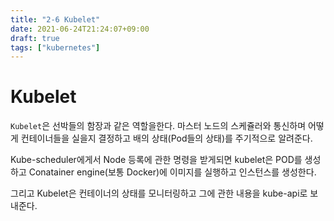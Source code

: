 ```yaml
---
title: "2-6 Kubelet"
date: 2021-06-24T21:24:07+09:00
draft: true
tags: ["kubernetes"]
---
```


# Kubelet

`Kubelet`은 선박들의 함장과 같은 역할을한다. 마스터 노드의 스케쥴러와 통신하며 어떻게 컨테이너들을 실을지 결정하고 배의 상태(Pod들의 상태)를 주기적으로 알려준다.

Kube-scheduler에게서 Node 등록에 관한 명령을 받게되면 kubelet은 POD를 생성하고 Conatainer engine(보통 Docker)에 이미지를 실행하고 인스턴스를 생성한다.

그리고 Kubelet은 컨테이너의 상태를 모니터링하고 그에 관한 내용을 kube-api로 보내준다.
